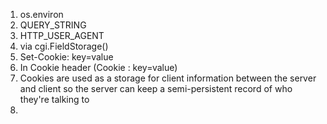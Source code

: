1. os.environ
2. QUERY_STRING
3. HTTP_USER_AGENT
4. via cgi.FieldStorage()
5. Set-Cookie: key=value
6. In Cookie header (Cookie : key=value)
7. Cookies are used as a storage for client information between the server and client so the server can keep a semi-persistent record of who they're talking to
8.
